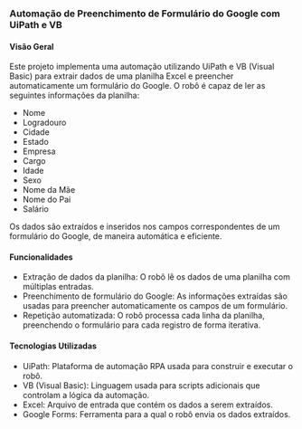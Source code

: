 ### Automação de Preenchimento de Formulário do Google com UiPath e VB
#### Visão Geral

Este projeto implementa uma automação utilizando UiPath e VB (Visual Basic) para extrair dados de uma planilha Excel e preencher automaticamente um formulário do Google. O robô é capaz de ler as seguintes informações da planilha:

- Nome
- Logradouro
- Cidade
- Estado
- Empresa
- Cargo
- Idade
- Sexo
- Nome da Mãe
- Nome do Pai
- Salário

Os dados são extraídos e inseridos nos campos correspondentes de um formulário do Google, de maneira automática e eficiente.

#### Funcionalidades
- Extração de dados da planilha: O robô lê os dados de uma planilha com múltiplas entradas.
- Preenchimento de formulário do Google: As informações extraídas são usadas para preencher automaticamente os campos de um formulário.
- Repetição automatizada: O robô processa cada linha da planilha, preenchendo o formulário para cada registro de forma iterativa.

#### Tecnologias Utilizadas
- UiPath: Plataforma de automação RPA usada para construir e executar o robô.
- VB (Visual Basic): Linguagem usada para scripts adicionais que controlam a lógica da automação.
- Excel: Arquivo de entrada que contém os dados a serem extraídos.
- Google Forms: Ferramenta para a qual o robô envia os dados extraídos.
